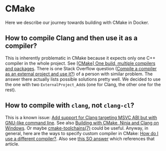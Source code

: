 # CMake

Here we describe our journey towards building with CMake in Docker.

## How to compile Clang and then use it as a compiler?

This is inherently problematic in CMake because it expects only one C++ compiler in the whole project.
See [[CMake] One build, multiple compilers and packages](https://cmake.org/pipermail/cmake/2013-August/055574.html).
There is one Stack Overflow question ([Compile a compiler as an external project and use it?](https://stackoverflow.com/q/39178338)) of a person with similar problem.
The answer there actually lists possible solutions pretty well.
We decided to use the one with two `ExternalProject_Add`s (one for Clang, the other one for the rest).

## How to compile with `clang`, not `clang-cl`?

This is a known issue: [Add support for Clang targeting MSVC ABI but with GNU-like command line](https://gitlab.kitware.com/cmake/cmake/issues/16439).
See also [Building with CMake, Ninja and Clang on Windows](https://stackoverflow.com/a/46593308).
Or maybe [cmake-toolchains(7)](https://cmake.org/cmake/help/latest/manual/cmake-toolchains.7.html) could be useful.
Anyway, in general, here are the ways to specify custom compiler in CMake: [How do I use a different compiler?](https://gitlab.kitware.com/cmake/community/wikis/FAQ#how-do-i-use-a-different-compiler).
Also see [this SO answer](https://stackoverflow.com/a/13089688) which references that article.
